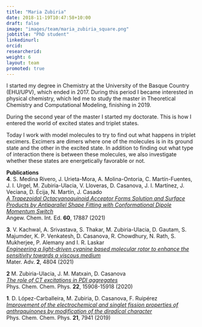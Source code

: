 ```yaml
---
title: "Maria Zubiria"
date: 2018-11-19T10:47:58+10:00
draft: false
image: "images/team/maria_zubiria_square.png"
jobtitle: "PhD student"
linkedinurl: 
orcid:
researcherid:
weight: 6
layout: team
promoted: true
---
```


I started my degree in Chemistry at the University of the Basque Country (EHU/UPV), which ended in 2017. During this period I became interested in physical chemistry, which led me to study the master in Theoretical Chemistry and Computational Modeling, finishing in 2019.

During the second year of the master I started my doctorate. This is how I entered the world of excited states and triplet states.

Today I work with model molecules to try to find out what happens in triplet excimers. Excimers are dimers where one of the molecules is in its ground state and the other in the excited state. In addition to finding out what type of interaction there is between these molecules, we also investigate whether these states are energetically favorable or not.


**Publications**<br>
**4**. S. Medina Rivero, J. Urieta-Mora, A. Molina-Ontoria, C. Martín-Fuentes, J. I. Urgel, M. Zubiria-Ulacia, V. Lloveras, D. Casanova, J. I. Martínez, J. Veciana, D. Écija, N. Martín, J. Casado <br>
_[A Trapezoidal Octacyanoquinoid Acceptor Forms Solution and Surface Products by Antiparallel Shape Fitting with Conformational Dipole Momentum Switch](https://onlinelibrary.wiley.com/doi/10.1002/anie.202104294)_ <br>
Angew. Chem. Int. Ed. **60**, 17887 (2021)

**3**. V. Kachwal, A. Srivastava, S. Thakar, M. Zubiria-Ulacia, D. Gautam, S. Majumder, K. P. Venkatesh, D. Casanova, R. Chowdhury, N. Rath, S. Mukherjee, P. Alemany and I. R. Laskar <br>
_[Engineering a light-driven cyanine based molecular rotor to enhance the sensitivity towards a viscous medium](https://pubs.rsc.org/en/content/articlelanding/2021/MA/D1MA00277E)_ <br>
Mater. Adv. **2**, 4804 (2021)

**2** M. Zubiria-Ulacia, J. M. Matxain, D. Casanova <br>
_[The role of CT excitations in PDI aggregates](https://doi.org/10.1039/D0CP02344B )_ <br>
Phys. Chem. Chem. Phys. **22**, 15908-15918 (2020)

**1**. D. López-Carballeira, M. Zubiria, D. Casanova, F. Ruipérez <br>
_[Improvement of the electrochemical and singlet fission properties of anthraquinones by modification of the diradical character](https://pubs.rsc.org/en/content/articlelanding/2019/CP/C8CP07358A)_ <br>
Phys. Chem. Chem. Phys. **21**, 7941 (2019)